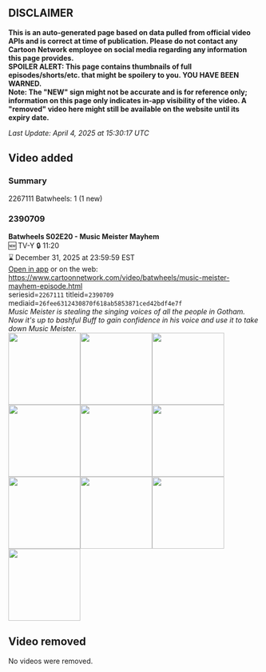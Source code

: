 ## DISCLAIMER
**This is an auto-generated page based on data pulled from official video APIs and is correct at time of publication. Please do not contact any Cartoon Network employee on social media regarding any information this page provides.**  
**SPOILER ALERT: This page contains thumbnails of full episodes/shorts/etc. that might be spoilery to you. YOU HAVE BEEN WARNED.**  
**Note: The "NEW" sign might not be accurate and is for reference only; information on this page only indicates in-app visibility of the video. A "removed" video here might still be available on the website until its expiry date.**  

_Last Update: April 4, 2025 at 15:30:17 UTC_
## Video added
### Summary
2267111 Batwheels: 1 (1 new)  
### 2390709
**Batwheels S02E20 - Music Meister Mayhem**  
🆕 TV-Y 🔒 11:20  
⌛ December 31, 2025 at 23:59:59 EST  
[Open in app](https://cnvideo.sercomkc.org/redirector.html?type=cnapp&seriesid=1000000000093702&titleid=2390709&mediaid=26fee6312430870f618ab5853871ced42bdf4e7f) or on the web: https://www.cartoonnetwork.com/video/batwheels/music-meister-mayhem-episode.html  
seriesid=`2267111` titleid=`2390709` mediaid=`26fee6312430870f618ab5853871ced42bdf4e7f`  
_Music Meister is stealing the singing voices of all the people in Gotham. Now it's up to bashful Buff to gain confidence in his voice and use it to take down Music Meister._  
<a href="https://s3.amazonaws.com/cartoonorchestrator/2390709_001_1280x720.jpg"><img src="https://s3.amazonaws.com/cartoonorchestrator/2390709_001_640x360.jpg" height="144px" /></a><a href="https://s3.amazonaws.com/cartoonorchestrator/2390709_002_1280x720.jpg"><img src="https://s3.amazonaws.com/cartoonorchestrator/2390709_002_640x360.jpg" height="144px" /></a><a href="https://s3.amazonaws.com/cartoonorchestrator/2390709_003_1280x720.jpg"><img src="https://s3.amazonaws.com/cartoonorchestrator/2390709_003_640x360.jpg" height="144px" /></a><a href="https://s3.amazonaws.com/cartoonorchestrator/2390709_004_1280x720.jpg"><img src="https://s3.amazonaws.com/cartoonorchestrator/2390709_004_640x360.jpg" height="144px" /></a><a href="https://s3.amazonaws.com/cartoonorchestrator/2390709_005_1280x720.jpg"><img src="https://s3.amazonaws.com/cartoonorchestrator/2390709_005_640x360.jpg" height="144px" /></a><a href="https://s3.amazonaws.com/cartoonorchestrator/2390709_006_1280x720.jpg"><img src="https://s3.amazonaws.com/cartoonorchestrator/2390709_006_640x360.jpg" height="144px" /></a><a href="https://s3.amazonaws.com/cartoonorchestrator/2390709_007_1280x720.jpg"><img src="https://s3.amazonaws.com/cartoonorchestrator/2390709_007_640x360.jpg" height="144px" /></a><a href="https://s3.amazonaws.com/cartoonorchestrator/2390709_008_1280x720.jpg"><img src="https://s3.amazonaws.com/cartoonorchestrator/2390709_008_640x360.jpg" height="144px" /></a><a href="https://s3.amazonaws.com/cartoonorchestrator/2390709_009_1280x720.jpg"><img src="https://s3.amazonaws.com/cartoonorchestrator/2390709_009_640x360.jpg" height="144px" /></a><a href="https://s3.amazonaws.com/cartoonorchestrator/2390709_010_1280x720.jpg"><img src="https://s3.amazonaws.com/cartoonorchestrator/2390709_010_640x360.jpg" height="144px" /></a>
## Video removed
No videos were removed.  
